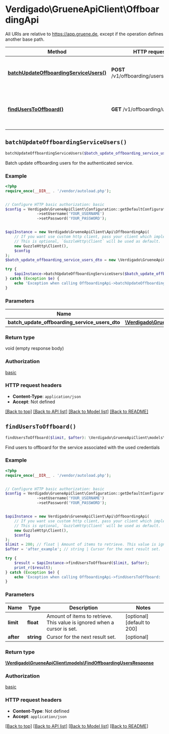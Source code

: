 # Verdigado\GrueneApiClient\OffboardingApi

All URIs are relative to https://app.gruene.de, except if the operation defines another base path.

| Method | HTTP request | Description |
| ------------- | ------------- | ------------- |
| [**batchUpdateOffboardingServiceUsers()**](OffboardingApi.md#batchUpdateOffboardingServiceUsers) | **POST** /v1/offboarding/users/self/batch | Batch update offboarding users for the authenticated service. |
| [**findUsersToOffboard()**](OffboardingApi.md#findUsersToOffboard) | **GET** /v1/offboarding/users/self | Find users to offboard for the service associated with the used credentials |


## `batchUpdateOffboardingServiceUsers()`

```php
batchUpdateOffboardingServiceUsers($batch_update_offboarding_service_users_dto)
```

Batch update offboarding users for the authenticated service.

### Example

```php
<?php
require_once(__DIR__ . '/vendor/autoload.php');


// Configure HTTP basic authorization: basic
$config = Verdigado\GrueneApiClient\Configuration::getDefaultConfiguration()
              ->setUsername('YOUR_USERNAME')
              ->setPassword('YOUR_PASSWORD');


$apiInstance = new Verdigado\GrueneApiClient\Api\OffboardingApi(
    // If you want use custom http client, pass your client which implements `GuzzleHttp\ClientInterface`.
    // This is optional, `GuzzleHttp\Client` will be used as default.
    new GuzzleHttp\Client(),
    $config
);
$batch_update_offboarding_service_users_dto = new \Verdigado\GrueneApiClient\models\BatchUpdateOffboardingServiceUsersDto(); // \Verdigado\GrueneApiClient\models\BatchUpdateOffboardingServiceUsersDto

try {
    $apiInstance->batchUpdateOffboardingServiceUsers($batch_update_offboarding_service_users_dto);
} catch (Exception $e) {
    echo 'Exception when calling OffboardingApi->batchUpdateOffboardingServiceUsers: ', $e->getMessage(), PHP_EOL;
}
```

### Parameters

| Name | Type | Description  | Notes |
| ------------- | ------------- | ------------- | ------------- |
| **batch_update_offboarding_service_users_dto** | [**\Verdigado\GrueneApiClient\models\BatchUpdateOffboardingServiceUsersDto**](../Model/BatchUpdateOffboardingServiceUsersDto.md)|  | |

### Return type

void (empty response body)

### Authorization

[basic](../../README.md#basic)

### HTTP request headers

- **Content-Type**: `application/json`
- **Accept**: Not defined

[[Back to top]](#) [[Back to API list]](../../README.md#endpoints)
[[Back to Model list]](../../README.md#models)
[[Back to README]](../../README.md)

## `findUsersToOffboard()`

```php
findUsersToOffboard($limit, $after): \Verdigado\GrueneApiClient\models\FindOffboardingUsersResponse
```

Find users to offboard for the service associated with the used credentials

### Example

```php
<?php
require_once(__DIR__ . '/vendor/autoload.php');


// Configure HTTP basic authorization: basic
$config = Verdigado\GrueneApiClient\Configuration::getDefaultConfiguration()
              ->setUsername('YOUR_USERNAME')
              ->setPassword('YOUR_PASSWORD');


$apiInstance = new Verdigado\GrueneApiClient\Api\OffboardingApi(
    // If you want use custom http client, pass your client which implements `GuzzleHttp\ClientInterface`.
    // This is optional, `GuzzleHttp\Client` will be used as default.
    new GuzzleHttp\Client(),
    $config
);
$limit = 200; // float | Amount of items to retrieve. This value is ignored when a cursor is set.
$after = 'after_example'; // string | Cursor for the next result set.

try {
    $result = $apiInstance->findUsersToOffboard($limit, $after);
    print_r($result);
} catch (Exception $e) {
    echo 'Exception when calling OffboardingApi->findUsersToOffboard: ', $e->getMessage(), PHP_EOL;
}
```

### Parameters

| Name | Type | Description  | Notes |
| ------------- | ------------- | ------------- | ------------- |
| **limit** | **float**| Amount of items to retrieve. This value is ignored when a cursor is set. | [optional] [default to 200] |
| **after** | **string**| Cursor for the next result set. | [optional] |

### Return type

[**\Verdigado\GrueneApiClient\models\FindOffboardingUsersResponse**](../Model/FindOffboardingUsersResponse.md)

### Authorization

[basic](../../README.md#basic)

### HTTP request headers

- **Content-Type**: Not defined
- **Accept**: `application/json`

[[Back to top]](#) [[Back to API list]](../../README.md#endpoints)
[[Back to Model list]](../../README.md#models)
[[Back to README]](../../README.md)
